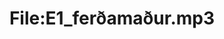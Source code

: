 ---
title: File:E1_ferðamaður.mp3
recording of: ferðamaður
reading speed: slow
speaker: E
license: CC0
---